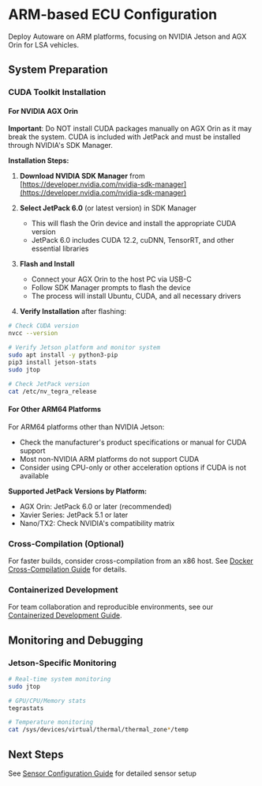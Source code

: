 # ARM-based ECU Configuration

Deploy Autoware on ARM platforms, focusing on NVIDIA Jetson and AGX Orin for LSA vehicles.

## System Preparation

### CUDA Toolkit Installation

#### For NVIDIA AGX Orin

**Important**: Do NOT install CUDA packages manually on AGX Orin as it may break the system. CUDA is included with JetPack and must be installed through NVIDIA's SDK Manager.

**Installation Steps:**

1. **Download NVIDIA SDK Manager** from [https://developer.nvidia.com/nvidia-sdk-manager](https://developer.nvidia.com/nvidia-sdk-manager)

2. **Select JetPack 6.0** (or latest version) in SDK Manager
   - This will flash the Orin device and install the appropriate CUDA version
   - JetPack 6.0 includes CUDA 12.2, cuDNN, TensorRT, and other essential libraries

3. **Flash and Install**
   - Connect your AGX Orin to the host PC via USB-C
   - Follow SDK Manager prompts to flash the device
   - The process will install Ubuntu, CUDA, and all necessary drivers

4. **Verify Installation** after flashing:
```bash
# Check CUDA version
nvcc --version

# Verify Jetson platform and monitor system
sudo apt install -y python3-pip
pip3 install jetson-stats
sudo jtop

# Check JetPack version
cat /etc/nv_tegra_release
```

#### For Other ARM64 Platforms

For ARM64 platforms other than NVIDIA Jetson:
- Check the manufacturer's product specifications or manual for CUDA support
- Most non-NVIDIA ARM platforms do not support CUDA
- Consider using CPU-only or other acceleration options if CUDA is not available

**Supported JetPack Versions by Platform:**
- AGX Orin: JetPack 6.0 or later (recommended)
- Xavier Series: JetPack 5.1 or later
- Nano/TX2: Check NVIDIA's compatibility matrix

### Cross-Compilation (Optional)

For faster builds, consider cross-compilation from an x86 host. See [Docker Cross-Compilation Guide](https://docs.docker.com/build/building/multi-platform/) for details.

### Containerized Development

For team collaboration and reproducible environments, see our [Containerized Development Guide](containerized-development.md).

## Monitoring and Debugging

### Jetson-Specific Monitoring

```bash
# Real-time system monitoring
sudo jtop

# GPU/CPU/Memory stats
tegrastats

# Temperature monitoring
cat /sys/devices/virtual/thermal/thermal_zone*/temp
```

<!-- ## Platform-Specific Customizations -->

<!-- For advanced ARM platform customizations including: -->

<!-- - Ansible automation for fleet deployment -->
<!-- - Hardware-specific optimizations -->
<!-- - Security hardening for production -->

<!-- See: [ARM Customization Guide](customization.md) -->

## Next Steps

See [Sensor Configuration Guide](../sensor-configuration/index.md) for detailed sensor setup
